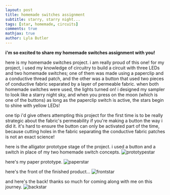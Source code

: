 ```yaml
---
layout: post
title: homemade switches assignment
subtitle: starry, starry night...
tags: [star, homemade, circuits]
comments: true
mathjax: true
author: Lyla Butler
---
```


**i'm so excited to share my homemade switches assignment with you!**

here is my homemade switches project. i am really proud of this one! for my project, i used my knowledge of circuitry to build a circuit with three LEDs and two homemade switches; one of them was made using a paperclip and a conductive thread patch, and the other was a button that used two pieces of conductive fabric separated by a layer of permeable fabric. when both homemade switches were used, the lights turned on! i designed my sampler to look like a starry night sky, and when you press on the moon (which is one of the buttons) as long as the paperclip switch is active, the stars begin to shine with yellow LEDs!

one tip i'd give others attempting this project for the first time is to be really strategic about the fabric's permeability if you're making a button the way i did it. it's hard to ensure the button can only be activated part of the time, because cutting holes in the fabric separating the conductive fabric patches is not an exact science!

here is the alligator prototype stage of the project. i used a button and a switch in place of my two homemade switch concepts.
![prototypestar](https://lylafbutler.github.io/assets/img/prototype2.jpg)

here's my paper prototype.
![paperstar](https://lylafbutler.github.io/assets/img/paperproto2.jpg)

here's the front of the finished product...
![frontstar](https://lylafbutler.github.io/assets/img/starryfront.jpg)

and here's the back! thanks so much for coming along with me on this journey.
![backstar](https://lylafbutler.github.io/assets/img/starryback.jpg)

